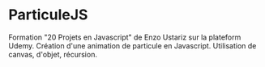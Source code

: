 # ParticuleJS

Formation "20 Projets en Javascript" de Enzo Ustariz sur la plateform Udemy.
Création d'une animation de particule en Javascript. Utilisation de canvas, d'objet, récursion.
